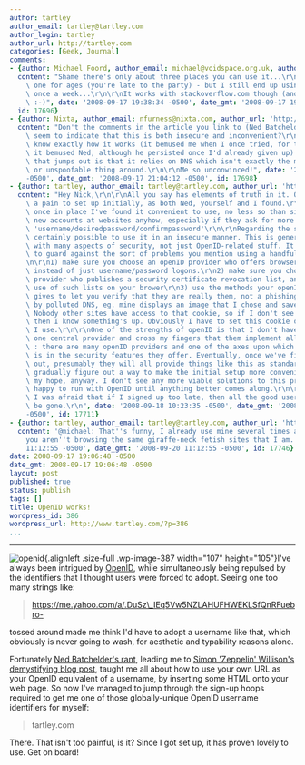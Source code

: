 ```yaml
---
author: tartley
author_email: tartley@tartley.com
author_login: tartley
author_url: http://tartley.com
categories: [Geek, Journal]
comments:
- {author: Michael Foord, author_email: michael@voidspace.org.uk, author_url: 'http://www.ironpythoninaction.com',
  content: "Shame there's only about three places you can use it...\r\n\r\nI've had\
    \ one for ages (you're late to the party) - but I still end up using it less than\
    \ once a week...\r\n\r\nIt works with stackoverflow.com though (and also sourceforge).\
    \ :-)", date: '2008-09-17 19:38:34 -0500', date_gmt: '2008-09-17 19:38:34 -0500',
  id: 17696}
- {author: Nixta, author_email: nfurness@nixta.com, author_url: 'http://nixtarolls.nixta.com',
  content: "Don't the comments in the article you link to (Ned Batchelder's rant)\
    \ seem to indicate that this is both insecure and inconvenient?\r\n\r\nI don't\
    \ know exactly how it works (it bemused me when I once tried, for the same reasons\
    \ it bemused Ned, although he persisted once I'd already given up) but one thing\
    \ that jumps out is that it relies on DNS which isn't exactly the most secure\
    \ or unspoofable thing around.\r\n\r\nMe so unconwinced!", date: '2008-09-17 21:04:12
    -0500', date_gmt: '2008-09-17 21:04:12 -0500', id: 17698}
- {author: tartley, author_email: tartley@tartley.com, author_url: 'http://tartley.com',
  content: "Hey Nick,\r\n\r\nAll you say has elements of truth in it. OpenID is certainly\
    \ a pain to set up initially, as both Ned, yourself and I found.\r\n\r\nHowever,\
    \ once in place I've found it convenient to use, no less so than signing up for\
    \ new accounts at websites anyhow, especially if they ask for more info than just\
    \ 'username/desiredpassword/confirmpassword'\r\n\r\nRegarding the security, it's\
    \ certainly possible to use it in an insecure manner. This is generally the case\
    \ with many aspects of security, not just OpenID-related stuff. It is possible\
    \ to guard against the sort of problems you mention using a handful of mechanisms:\r\
    \n\r\n1) make sure you choose an openID provider who offers browser side SSL certificates\
    \ instead of just username/password logons.\r\n2) make sure you choose an openID\
    \ provider who publishes a security certificate revocation list, and enable the\
    \ use of such lists on your brower\r\n3) use the methods your openID provider\
    \ gives to let you verify that they are really them, not a phishing attack instigated\
    \ by polluted DNS, eg. mine displays an image that I chose and saved in a cookie.\
    \ Nobody other sites have access to that cookie, so if I don't see the image,\
    \ then I know something's up. Obviously I have to set this cookie on every computer\
    \ I use.\r\n\r\nOne of the strengths of openID is that I don't have to choose\
    \ one central provider and cross my fingers that them implement all of the above\
    \ : there are many openID providers and one of the axes upon which they compete\
    \ is in the security features they offer. Eventually, once we've figured all this\
    \ out, presumably they will all provide things like this as standard, and will\
    \ gradually figure out a way to make the initial setup more convenient. This is\
    \ my hope, anyway. I don't see any more viable solutions to this problem, so I'm\
    \ happy to run with OpenID until anything better comes along.\r\n\r\nBut basically\
    \ I was afraid that if I signed up too late, then all the good usernames would\
    \ be gone.\r\n", date: '2008-09-18 10:23:35 -0500', date_gmt: '2008-09-18 10:23:35
    -0500', id: 17711}
- {author: tartley, author_email: tartley@tartley.com, author_url: 'http://tartley.com',
  content: '@michael: That''s funny, I already use mine several times a day. I guess
    you aren''t browsing the same giraffe-neck fetish sites that I am.', date: '2008-09-20
    11:12:55 -0500', date_gmt: '2008-09-20 11:12:55 -0500', id: 17746}
date: 2008-09-17 19:06:48 -0500
date_gmt: 2008-09-17 19:06:48 -0500
layout: post
published: true
status: publish
tags: []
title: OpenID works!
wordpress_id: 386
wordpress_url: http://www.tartley.com/?p=386
...
```

---

![](http://www.tartley.com/wp-content/uploads/2008/09/openid.jpeg "openid"){.alignleft
.size-full .wp-image-387 width="107" height="105"}I've always been
intrigued by [OpenID](http://openid.net), while simultaneously being
repulsed by the identifiers that I thought users were forced to adopt.
Seeing one too many strings like:

> https://me.yahoo.com/a/.DuSz\_IEq5Vw5NZLAHUFHWEKLSfQnRFuebro-

tossed around made me think I'd have to adopt a username like that,
which obviously is never going to wash, for aesthetic and typability
reasons alone.

Fortunately [Ned Batchelder's
rant](http://nedbatchelder.com/blog/200809/openid_is_too_hard.html),
leading me to [Simon 'Zeppelin' Willison's demystifying blog
post](http://simonwillison.net/2006/Dec/19/openid/), taught me all about
how to use your own URL as your OpenID equivalent of a username, by
inserting some HTML onto your web page. So now I've managed to jump
through the sign-up hoops required to get me one of those
globally-unique OpenID username identifiers for myself:

> tartley.com

There. That isn't too painful, is it? Since I got set up, it has proven
lovely to use. Get on board!
